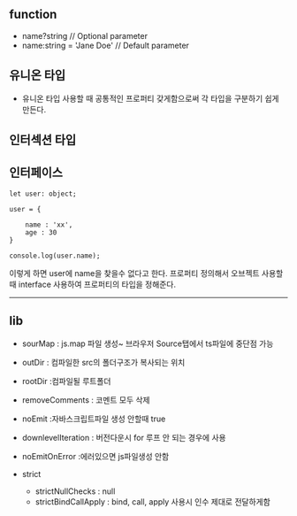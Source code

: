 ## function

- name?string // Optional parameter
- name:string = 'Jane Doe' // Default parameter

## 유니온 타입

- 유니온 타입 사용할 때 공통적인 프로퍼티 갖게함으로써
  각 타입을 구분하기 쉽게 만든다.

## 인터섹션 타입

## 인터페이스

```
let user: object;

user = {

    name : 'xx',
    age : 30
}

console.log(user.name);
```

이렇게 하면 user에 name을 찾을수 없다고 한다.
프로퍼티 정의해서 오브젝트 사용할 때 interface 사용하여 프로퍼티의 타입을 정해준다.

---

## lib

- sourMap : js.map 파일 생성~ 브라우저 Source탭에서 ts파일에 중단점 가능
- outDir : 컴파일한 src의 폴더구조가 복사되는 위치
- rootDir :컴파일될 루트폴더
- removeComments : 코멘트 모두 삭제
- noEmit :자바스크립트파일 생성 안할때 true
- downlevelIteration : 버전다운시 for 루프 안 되는 경우에 사용
- noEmitOnError :에러있으면 js파일생성 안함

- strict
  - strictNullChecks : null
  - strictBindCallApply : bind, call, apply 사용시 인수 제대로 전달하게함
